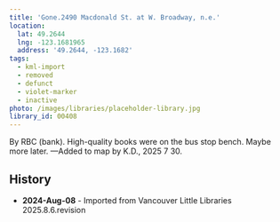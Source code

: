 ```yaml
---
title: 'Gone.2490 Macdonald St. at W. Broadway, n.e.'
location:
  lat: 49.2644
  lng: -123.1681965
  address: '49.2644, -123.1682'
tags:
  - kml-import
  - removed
  - defunct
  - violet-marker
  - inactive
photo: /images/libraries/placeholder-library.jpg
library_id: 00408
---
```

By RBC (bank).
High-quality books were on the bus stop bench.
Maybe more later.
—Added to map by K.D., 2025 7 30.

## History
- **2024-Aug-08** - Imported from Vancouver Little Libraries 2025.8.6.revision
